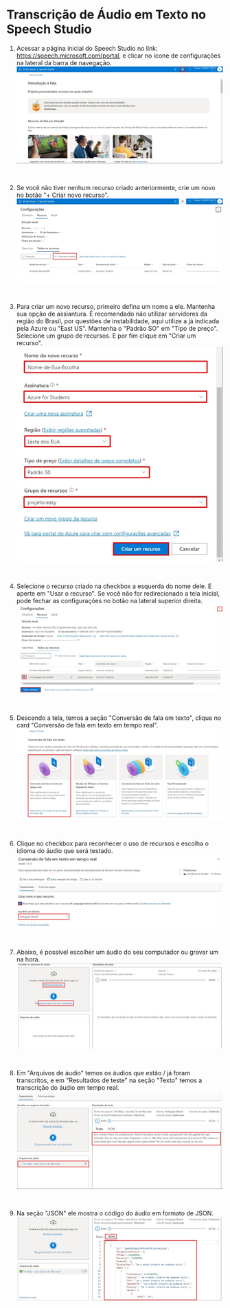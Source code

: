 # Transcrição de Áudio em Texto no Speech Studio

1. Acessar a página inicial do Speech Studio no link: https://speech.microsoft.com/portal, e clicar no ícone de configurações na lateral da barra de navegação.
![Página inicial do Speech Studio](images/img-1.jpg)

<br>

2. Se você não tiver nenhum recurso criado anteriormente, crie um novo no botão "+ Criar novo recurso".
![Tela de recursos](images/img-2.jpg)

<br>

3. Para criar um novo recurso, primeiro defina um nome a ele. Mantenha sua opção de assiantura. É recomendado não utilizar servidores da região do Brasil, por questões de instabilidade, aqui utilize a já indicada pela Azure ou "East US". Mantenha o "Padrão SO" em "Tipo de preço". Selecione um grupo de recursos. E por fim clique em "Criar um recurso".
![Criação de um novo recurso](images/img-3.jpg)

<br>

4. Selecione o recurso criado na checkbox a esquerda do nome dele. E aperte em "Usar o recurso". Se você não for redirecionado a tela inicial, pode fechar as configurações no botão na lateral superior direita.
![Escolhendo um recurso](images/img-4.jpg)

<br>

5. Descendo a tela, temos a seção "Conversão de fala em texto", clique no card "Conversão de fala em texto em tempo real".  
![Card de conversão de fala em texto](images/img-5.jpg)

<br>

6. Clique no checkbox para reconhecer o uso de recursos e escolha o idioma do áudio que será testado.
![Reconhecendo recurso e escolhendo idioma](images/img-6.jpg)

<br>

7. Abaixo, é possível escolher um áudio do seu computador ou gravar um na hora.
![Selecionando áudio](images/img-7.jpg)

<br>

8. Em "Arquivos de áudio" temos os áudios que estão / já foram transcritos, e em "Resultados de teste" na seção "Texto" temos a transcrição do áudio em tempo real.
![Administração do áudio](images/img-8.jpg)

<br>

9. Na seção "JSON" ele mostra o código do áudio em formato de JSON.
![Código do áudio](images/img-9.jpg)